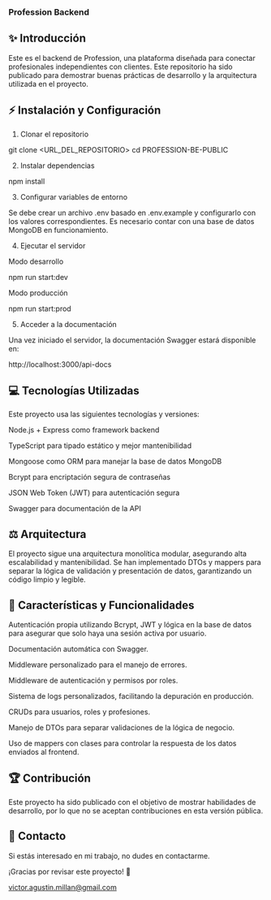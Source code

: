 ### Profession Backend

## ✨ Introducción

Este es el backend de Profession, una plataforma diseñada para conectar profesionales independientes con clientes. Este repositorio ha sido publicado para demostrar buenas prácticas de desarrollo y la arquitectura utilizada en el proyecto.

## ⚡ Instalación y Configuración

1. Clonar el repositorio

git clone <URL_DEL_REPOSITORIO>
cd PROFESSION-BE-PUBLIC

2. Instalar dependencias

npm install

3. Configurar variables de entorno

Se debe crear un archivo .env basado en .env.example y configurarlo con los valores correspondientes. Es necesario contar con una base de datos MongoDB en funcionamiento.

4. Ejecutar el servidor

Modo desarrollo

npm run start:dev

Modo producción

npm run start:prod

5. Acceder a la documentación

Una vez iniciado el servidor, la documentación Swagger estará disponible en:

http://localhost:3000/api-docs

## 💻 Tecnologías Utilizadas

Este proyecto usa las siguientes tecnologías y versiones:

Node.js + Express como framework backend

TypeScript para tipado estático y mejor mantenibilidad

Mongoose como ORM para manejar la base de datos MongoDB

Bcrypt para encriptación segura de contraseñas

JSON Web Token (JWT) para autenticación segura

Swagger para documentación de la API

## ⚖ Arquitectura

El proyecto sigue una arquitectura monolítica modular, asegurando alta escalabilidad y mantenibilidad. Se han implementado DTOs y mappers para separar la lógica de validación y presentación de datos, garantizando un código limpio y legible.

## 🚀 Características y Funcionalidades

Autenticación propia utilizando Bcrypt, JWT y lógica en la base de datos para asegurar que solo haya una sesión activa por usuario.

Documentación automática con Swagger.

Middleware personalizado para el manejo de errores.

Middleware de autenticación y permisos por roles.

Sistema de logs personalizados, facilitando la depuración en producción.

CRUDs para usuarios, roles y profesiones.

Manejo de DTOs para separar validaciones de la lógica de negocio.

Uso de mappers con clases para controlar la respuesta de los datos enviados al frontend.

## 🏆 Contribución

Este proyecto ha sido publicado con el objetivo de mostrar habilidades de desarrollo, por lo que no se aceptan contribuciones en esta versión pública.

## 🚀 Contacto

Si estás interesado en mi trabajo, no dudes en contactarme.

¡Gracias por revisar este proyecto! 🚀

victor.agustin.millan@gmail.com

